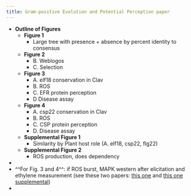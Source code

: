```yaml
---
title: Gram-positive Evolution and Potential Perception paper
---
```


- **Outline of Figures**
	- **Figure 1**
		- Large tree with presence + absence by percent identity to consensus
	- **Figure 2**
		- B. Weblogos
		- C. Selection
	- **Figure 3**
		- A. elf18 conservation in Clav
		- B. ROS
		- C. EFR protein perception
		- D Disease assay
	- **Figure 4**
		- A. csp22 conservation in Clav
		- B. ROS
		- C. CSP protein perception
		- D. Disease assay
	- **Supplemental Figure 1**
		- Similarity by Plant host role (A. elf18, csp22, flg22)
	- **Supplemental Figure 2**
		- ROS production, does dependency
-
- ^^For Fig. 3 and 4^^: if ROS burst, MAPK western after elicitation and ethylene measurement (see these two papers: [this one](https://www.pnas.org/content/106/52/22522/tab-figures-data) and [this one supplemental](https://drive.google.com/file/d/18ELuveyznWi-CYpmJjx6P-51_0Bpx-RT/view))
-